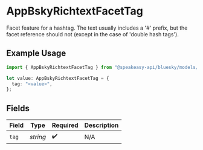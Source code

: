 # AppBskyRichtextFacetTag

Facet feature for a hashtag. The text usually includes a '#' prefix, but the facet reference should not (except in the case of 'double hash tags').

## Example Usage

```typescript
import { AppBskyRichtextFacetTag } from "@speakeasy-api/bluesky/models/components";

let value: AppBskyRichtextFacetTag = {
  tag: "<value>",
};
```

## Fields

| Field              | Type               | Required           | Description        |
| ------------------ | ------------------ | ------------------ | ------------------ |
| `tag`              | *string*           | :heavy_check_mark: | N/A                |